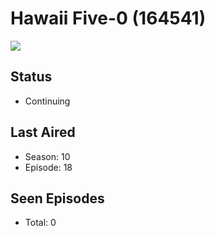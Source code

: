 # Hawaii Five-0 (164541)

<img src="https://dg31sz3gwrwan.cloudfront.net/poster/164541/563021-0-optimized.jpg" />

## Status
* Continuing
## Last Aired
* Season: 10
* Episode: 18
## Seen Episodes
* Total: 0
